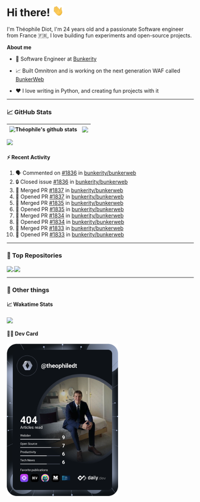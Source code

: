 # Hi there! <img src="./wave.gif" width="30px" height="30px" />

I'm Théophile Diot, I'm 24 years old and a passionate Software engineer from France 🇫🇷, I love building fun experiments and open-source projects.

**About me**

- 💼 Software Engineer at [Bunkerity](https://www.bunkerity.com/)

- 📈 Built Omnitron and is working on the next generation WAF called [BunkerWeb](https://www.bunkerweb.io)

- ❤️ I love writing in Python, and creating fun projects with it

---

### 📈 GitHub Stats

| <img align="center" src="https://github-readme-stats.vercel.app/api?username=TheophileDiot&show_icons=true&include_all_commits=true&theme=algolia&hide_border=true&rank_icon=github" alt="Théophile's github stats" /> | <img align="center" src="https://github-readme-stats.vercel.app/api/top-langs/?username=TheophileDiot&layout=compact&theme=algolia&hide_border=true" /> |
| ---------------------------------------------------------------------------------------------------------------------------------------------------------------------------------------------------------------------- | ------------------------------------------------------------------------------------------------------------------------------------------------------- |

![](https://github-readme-activity-graph.vercel.app/graph?username=TheophileDiot&theme=tokyo-night)

#### :zap: Recent Activity

<!--START_SECTION:activity-->
1. 🗣 Commented on [#1836](https://github.com/bunkerity/bunkerweb/issues/1836#issuecomment-2565352204) in [bunkerity/bunkerweb](https://github.com/bunkerity/bunkerweb)
2. 🔒 Closed issue [#1836](https://github.com/bunkerity/bunkerweb/issues/1836) in [bunkerity/bunkerweb](https://github.com/bunkerity/bunkerweb)
3. 🎉 Merged PR [#1837](https://github.com/bunkerity/bunkerweb/pull/1837) in [bunkerity/bunkerweb](https://github.com/bunkerity/bunkerweb)
4. 💪 Opened PR [#1837](https://github.com/bunkerity/bunkerweb/pull/1837) in [bunkerity/bunkerweb](https://github.com/bunkerity/bunkerweb)
5. 🎉 Merged PR [#1835](https://github.com/bunkerity/bunkerweb/pull/1835) in [bunkerity/bunkerweb](https://github.com/bunkerity/bunkerweb)
6. 💪 Opened PR [#1835](https://github.com/bunkerity/bunkerweb/pull/1835) in [bunkerity/bunkerweb](https://github.com/bunkerity/bunkerweb)
7. 🎉 Merged PR [#1834](https://github.com/bunkerity/bunkerweb/pull/1834) in [bunkerity/bunkerweb](https://github.com/bunkerity/bunkerweb)
8. 💪 Opened PR [#1834](https://github.com/bunkerity/bunkerweb/pull/1834) in [bunkerity/bunkerweb](https://github.com/bunkerity/bunkerweb)
9. 🎉 Merged PR [#1833](https://github.com/bunkerity/bunkerweb/pull/1833) in [bunkerity/bunkerweb](https://github.com/bunkerity/bunkerweb)
10. 💪 Opened PR [#1833](https://github.com/bunkerity/bunkerweb/pull/1833) in [bunkerity/bunkerweb](https://github.com/bunkerity/bunkerweb)
<!--END_SECTION:activity-->

---

### 🔧 Top Repositories

<a href="https://github.com/bunkerity/bunkerweb">
  <img align="center" src="https://github-readme-stats.vercel.app/api/pin/?username=Bunkerity&repo=bunkerweb&theme=algolia" />
</a>
<a href="https://github.com/TheophileDiot/Omnitron">
  <img align="center" src="https://github-readme-stats.vercel.app/api/pin/?username=TheophileDiot&repo=Omnitron&theme=algolia" />
</a>

---

### 🎉 Other things

#### 📈 Wakatime Stats

<a href="https://wakatime.com/@theophile_bunkerity">
  <img align="center" src="https://github-readme-stats.vercel.app/api/wakatime?username=3aa5ce41-c253-43d9-8441-a721e446a45f&layout=compact&theme=algolia" />
</a>

#### 👨‍💻 Dev Card

<a href="https://app.daily.dev/TheophileDt">
  <img src="./devcard.svg" width="300" alt="Théophile Diot's Dev Card"/>
</a>
